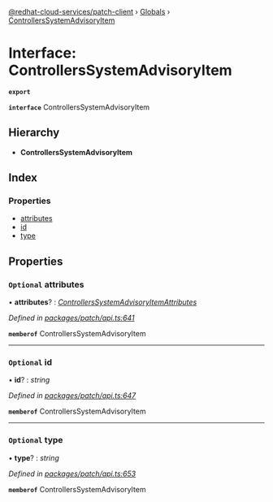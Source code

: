 [@redhat-cloud-services/patch-client](../README.md) › [Globals](../globals.md) › [ControllersSystemAdvisoryItem](controllerssystemadvisoryitem.md)

# Interface: ControllersSystemAdvisoryItem

**`export`** 

**`interface`** ControllersSystemAdvisoryItem

## Hierarchy

* **ControllersSystemAdvisoryItem**

## Index

### Properties

* [attributes](controllerssystemadvisoryitem.md#optional-attributes)
* [id](controllerssystemadvisoryitem.md#optional-id)
* [type](controllerssystemadvisoryitem.md#optional-type)

## Properties

### `Optional` attributes

• **attributes**? : *[ControllersSystemAdvisoryItemAttributes](controllerssystemadvisoryitemattributes.md)*

*Defined in [packages/patch/api.ts:641](https://github.com/fhlavac/javascript-clients/blob/c21a0a5/packages/patch/api.ts#L641)*

**`memberof`** ControllersSystemAdvisoryItem

___

### `Optional` id

• **id**? : *string*

*Defined in [packages/patch/api.ts:647](https://github.com/fhlavac/javascript-clients/blob/c21a0a5/packages/patch/api.ts#L647)*

**`memberof`** ControllersSystemAdvisoryItem

___

### `Optional` type

• **type**? : *string*

*Defined in [packages/patch/api.ts:653](https://github.com/fhlavac/javascript-clients/blob/c21a0a5/packages/patch/api.ts#L653)*

**`memberof`** ControllersSystemAdvisoryItem
